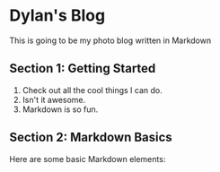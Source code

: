 # Dylan's Blog

This is going to be my photo blog written in Markdown

## Section 1: Getting Started

1. Check out all the cool things I can do.
2. Isn't it awesome.
3. Markdown is so fun. 

## Section 2: Markdown Basics

Here are some basic Markdown elements:
